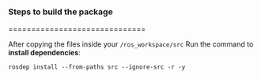 ### Steps to build the package
==============================

After copying the files inside your `/ros_workspace/src` Run the command to **install dependencies**:

```
rosdep install --from-paths src --ignore-src -r -y
```
